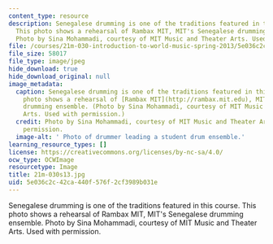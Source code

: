 ```yaml
---
content_type: resource
description: Senegalese drumming is one of the traditions featured in this course.
  This photo shows a rehearsal of Rambax MIT, MIT's Senegalese drumming ensemble.
  Photo by Sina Mohammadi, courtesy of MIT Music and Theater Arts. Used with permission.
file: /courses/21m-030-introduction-to-world-music-spring-2013/5e036c2c42ca440f576f2cf3989b031e_21m-030s13.jpg
file_size: 58017
file_type: image/jpeg
hide_download: true
hide_download_original: null
image_metadata:
  caption: Senegalese drumming is one of the traditions featured in this course. This
    photo shows a rehearsal of [Rambax MIT](http://rambax.mit.edu), MIT's Senegalese
    drumming ensemble. (Photo by Sina Mohammadi, courtesy of MIT Music and Theater
    Arts. Used with permission.)
  credit: Photo by Sina Mohammadi, courtesy of MIT Music and Theater Arts. Used with
    permission.
  image-alt: ' Photo of drummer leading a student drum ensemble.'
learning_resource_types: []
license: https://creativecommons.org/licenses/by-nc-sa/4.0/
ocw_type: OCWImage
resourcetype: Image
title: 21m-030s13.jpg
uid: 5e036c2c-42ca-440f-576f-2cf3989b031e
---
```

Senegalese drumming is one of the traditions featured in this course. This photo shows a rehearsal of Rambax MIT, MIT's Senegalese drumming ensemble. Photo by Sina Mohammadi, courtesy of MIT Music and Theater Arts. Used with permission.